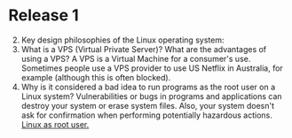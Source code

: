 # Release 1
2. Key design philosophies of the Linux operating system:
3. What is a VPS (Virtual Private Server)? What are the advantages of using a VPS?
A VPS is a Virtual Machine for a consumer's use. Sometimes people use a VPS provider to use US Netflix in Australia, for example (although this is often blocked).
4. Why is it considered a bad idea to run programs as the root user on a Linux system?
	Vulnerabilities or bugs in programs and applications can destroy your system or erase system files. Also, your system doesn't ask for confirmation when performing potentially hazardous actions. [Linux as root user.](http://askubuntu.com/questions/16178/why-is-it-bad-to-login-as-root)